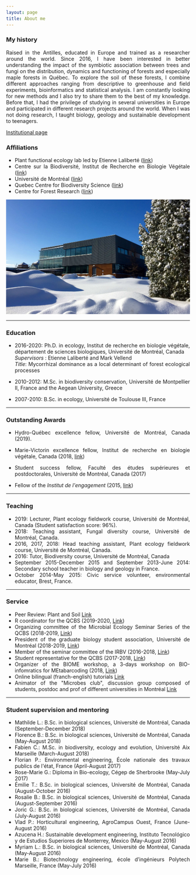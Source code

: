 ```yaml
---
layout: page
title: About me
---
```

### My history

<div style="text-align: justify">
Raised in the Antilles, educated in Europe and trained as a researcher around the world.  
Since 2016, I have been interested in better understanding the impact of the symbiotic association between trees and fungi on the distribution, dynamics and functioning of forests and especially maple forests in Québec. To explore the soil of these forests, I combine different approaches ranging from descriptive to greenhouse and field experiments, bioinformatics and statistical analysis. I am constantly looking for new methods and I also try to share them to the best of my knowledge.  
Before that, I had the privilege of studying in several universities in Europe and participated in different research projects around the world. When I was not doing research, I taught biology, geology and sustainable development to teenagers.

[Institutional page](https://bio.umontreal.ca/repertoire-departement/etudiants-aux-cycles-superieurs/alexis-carteron/#c124868)

### Affiliations
- Plant functional ecology lab led by Etienne Laliberté ([link](https://lefo.ca/))
- Centre sur la Biodiversité, Institut de Recherche en Biologie Végétale ([link](http://www.irbv.umontreal.ca/))
- Université de Montréal ([link](https://www.umontreal.ca/))
- Quebec Centre for Biodiversity Science ([link](https://qcbs.ca/))
- Centre for Forest Research ([link](http://www.cef-cfr.ca/))

![](/img/centre1.jpg)

***

### Education
- 2016-2020: Ph.D. in ecology, Institut de recherche en biologie végétale, département de sciences biologiques, Université de Montréal, Canada  
 *Supervisors* : Etienne Laliberté and Mark Vellend  
 *Title*: Mycorrhizal dominance as a local determinant of forest ecological processes

- 2010-2012: M.Sc. in biodiversity conservation, Université de Montpellier II, France and the Aegean University, Greece  

- 2007-2010: B.Sc. in ecology, Université de Toulouse III, France


***

### Outstanding Awards
- Hydro-Québec excellence fellow, Université de Montréal, Canada (2019).

- Marie-Victorin excellence fellow, Institut de recherche en biologie végétale, Canada (2018, [link](https://www.irbv.umontreal.ca/2018/bourse-marie-victorin-9e-recipiendaire?lang=en))  

- Student success fellow, Faculté des études supérieures et postdoctorales, Université de Montréal, Canada (2017)   

- Fellow of the *Institut de l'engagement* (2015, [link](https://www.engagement.fr/))

***

### Teaching
- 2019: Lecturer, Plant ecology fieldwork course, Université de Montréal, Canada (Student satisfaction score: 96%).
- 2018: Teaching assistant, Fungal diversity course, Université de Montréal, Canada.
- 2016, 2017, 2018: Head teaching assistant, Plant ecology fieldwork course, Université de Montréal, Canada.
- 2016: Tutor, Biodiversity course, Université de Montréal, Canada
- September 2015-December 2015 and September 2013-June 2014: Secondary school teacher in biology and geology in France.
- October 2014-May 2015: Civic service volunteer, environmental educator, Brest, France.

***

### Service
- Peer Review: Plant and Soil [Link](https://publons.com/researcher/1728481/alexis-carteron/)
- R coordinator for the QCBS (2019-2020, [Link](https://qcbs.ca/wiki/r))
- Organizing committee of the Microbial Ecology Seminar Series of the QCBS (2018-2019, [Link](https://wiki.qcbs.ca/microecoconf))
- President of the graduate biology student association, Université de Montréal (2018-2019, [Link](https://biologiecsudem.weebly.com/))
- Member of the seminar committee of the IRBV (2016-2018, [Link](https://www.irbv.umontreal.ca/conferences?lang=en))
- Student representative for the QCBS (2017-2018, [Link](https://qcbs.ca/))
- Organizer of the BIOME workshop, a 3-days workshop on BIO-infomratics for MEtabarcoding (2018, [Link](https://alexiscarter.github.io/BIOME))
- Online bilingual (franch-english) tutorials [Link](https://alexiscarter.github.io/metab/)
- Animator of the "Microbes club", discussion group composed of students, postdoc and prof of different universities in Montréal [Link](https://drive.google.com/drive/folders/0B7_16MCMWouWWjVkTktubU10dVU)

***

### Student supervision and mentoring
- Mathilde L.: B.Sc. in biological sciences, Université de Montréal, Canada (September-December 2018)
- Florence B.: B.Sc. in biological sciences, Université de Montréal, Canada (May-August 2018)
- Fabien C.: M.Sc. in biodiversity, ecology and evolution, Université Aix Marseille (March-August 2018)
- Florian P.: Environmental engineering, École nationale des travaux publics de l'état, France (April-August 2017)
- Rose-Marie G.: Diploma in Bio-ecology, Cégep de Sherbrooke (May-July 2017)
- Émilie T.: B.Sc. in biological sciences, Université de Montréal, Canada (August-October 2016)
- Rosalie B.: B.Sc. in biological sciences, Université de Montréal, Canada (August-September 2016)
- Joric G.: B.Sc. in biological sciences, Université de Montréal, Canada (July-August 2016)
- Vlad P.: Horticultural engineering, AgroCampus Ouest, France (June-August 2016)
- Azucena H.: Sustainable development engineering, Instituto Tecnológico y de Estudios Superiores de Monterrey, Mexico (May-August 2016)
- Myriam L.: B.Sc. in biological sciences, Université de Montréal, Canada (May-August 2016)
- Marie B.: Biotechnology engineering, école d’ingénieurs Polytech Marseille, France (May-July 2016)

</div>
